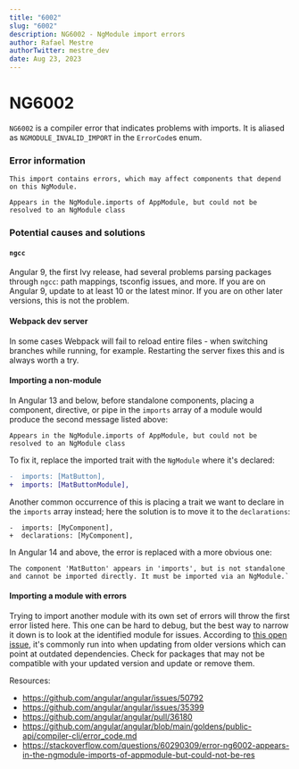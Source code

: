 ```yaml
---
title: "6002"
slug: "6002"
description: NG6002 - NgModule import errors
author: Rafael Mestre
authorTwitter: mestre_dev
date: Aug 23, 2023
---
```


# NG6002

`NG6002` is a compiler error that indicates problems with imports. It is aliased as `NGMODULE_INVALID_IMPORT` in the `ErrorCode`s enum.

### Error information

```text
This import contains errors, which may affect components that depend on this NgModule.
```

```text
Appears in the NgModule.imports of AppModule, but could not be resolved to an NgModule class
```

### Potential causes and solutions

#### `ngcc`
Angular 9, the first Ivy release, had several problems parsing packages through `ngcc`: path mappings, tsconfig issues, and more. If you are on Angular 9, update to at least 10 or the latest minor. If you are on other later versions, this is not the problem.

#### Webpack dev server
In some cases Webpack will fail to reload entire files - when switching branches while running, for example. Restarting the server fixes this and is always worth a try.

#### Importing a non-module
In Angular 13 and below, before standalone components, placing a component, directive, or pipe in the `imports` array of a module would produce the second message listed above:
```text
Appears in the NgModule.imports of AppModule, but could not be resolved to an NgModule class
```
To fix it, replace the imported trait with the `NgModule` where it's declared:

```diff
-  imports: [MatButton],
+  imports: [MatButtonModule],
```
Another common occurrence of this is placing a trait we want to declare in the `imports` array instead; here the solution is to move it to the `declarations`:
```
-  imports: [MyComponent],
+  declarations: [MyComponent],
```
In Angular 14 and above, the error is replaced with a more obvious one:
```text
The component 'MatButton' appears in 'imports', but is not standalone and cannot be imported directly. It must be imported via an NgModule.`
```

#### Importing a module with errors
Trying to import another module with its own set of errors will throw the first error listed here. This one can be hard to debug, but the best way to narrow it down is to look at the identified module for issues. According to [this open issue](https://github.com/angular/angular/issues/50792), it's commonly run into when updating from older versions which can point at outdated dependencies. Check for packages that may not be compatible with your updated version and update or remove them.

Resources:
- https://github.com/angular/angular/issues/50792
- https://github.com/angular/angular/issues/35399
- https://github.com/angular/angular/pull/36180
- https://github.com/angular/angular/blob/main/goldens/public-api/compiler-cli/error_code.md
- https://stackoverflow.com/questions/60290309/error-ng6002-appears-in-the-ngmodule-imports-of-appmodule-but-could-not-be-res

